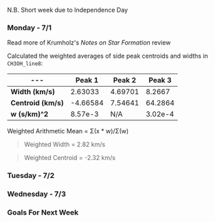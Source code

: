 N.B. Short week due to Independence Day

### Monday - 7/1

Read more of Krumholz's *Notes on Star Formation* review

Calculated the weighted averages of side peak centroids and widths in `CH3OH_line8`:

---|Peak 1 | Peak 2 | Peak 3
---|---|---|---
**Width (km/s)** | 2.63033 | 4.69701 | 8.2667 
**Centroid (km/s)** | -4.66584 | 7.54641 | 64.2864
**w (s/km)^2** | 8.57e-3 | N/A | 3.02e-4

Weighted Arithmetic Mean = Σ(x * w)/Σ(w)

> Weighted Width = 2.82 km/s 

> Weighted Centroid = -2.32 km/s 

### Tuesday - 7/2


### Wednesday - 7/3


### Goals For Next Week
